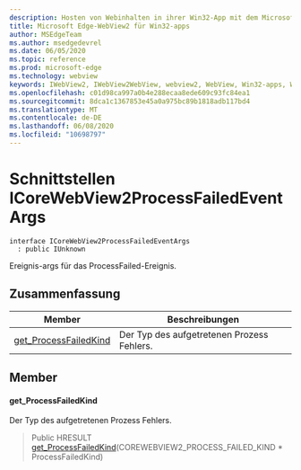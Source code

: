 ```yaml
---
description: Hosten von Webinhalten in ihrer Win32-App mit dem Microsoft Edge WebView2-Steuerelement
title: Microsoft Edge-WebView2 für Win32-apps
author: MSEdgeTeam
ms.author: msedgedevrel
ms.date: 06/05/2020
ms.topic: reference
ms.prod: microsoft-edge
ms.technology: webview
keywords: IWebView2, IWebView2WebView, webview2, WebView, Win32-apps, Win32, Edge, ICoreWebView2, ICoreWebView2Controller, Browser-Steuerelement, Edge-HTML
ms.openlocfilehash: c01d98ca997a0b4e288ecaa8ede609c93fc84ea1
ms.sourcegitcommit: 8dca1c1367853e45a0a975bc89b1818adb117bd4
ms.translationtype: MT
ms.contentlocale: de-DE
ms.lasthandoff: 06/08/2020
ms.locfileid: "10698797"
---
```

# Schnittstellen ICoreWebView2ProcessFailedEventArgs 

```
interface ICoreWebView2ProcessFailedEventArgs
  : public IUnknown
```

Ereignis-args für das ProcessFailed-Ereignis.

## Zusammenfassung

 Member                        | Beschreibungen
--------------------------------|---------------------------------------------
[get_ProcessFailedKind](#get_processfailedkind) | Der Typ des aufgetretenen Prozess Fehlers.

## Member

#### get_ProcessFailedKind 

Der Typ des aufgetretenen Prozess Fehlers.

> Public HRESULT [get_ProcessFailedKind](#get_processfailedkind)(COREWEBVIEW2_PROCESS_FAILED_KIND * ProcessFailedKind)

